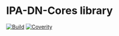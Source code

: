 ﻿# IPA-DN-Cores library
[![Build](https://github.com/IPA-CyberLab/IPA-DN-Cores/actions/workflows/dotnet_test.yml/badge.svg)](https://github.com/IPA-CyberLab/IPA-DN-Cores/actions)
[![Coverity](https://scan.coverity.com/projects/23466/badge.svg?flat=1)](https://scan.coverity.com/projects/ipa-dn-cores-210728)

